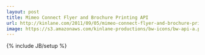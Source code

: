 ```yaml
---
layout: post
title: Mimeo Connect Flyer and Brochure Printing API
url: http://kinlane.com/2011/09/05/mimeo-connect-flyer-and-brochure-printing-api/
image: https://s3.amazonaws.com/kinlane-productions/bw-icons/bw-api-a.png
---
```

{% include JB/setup %}
